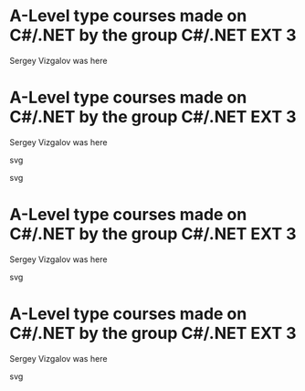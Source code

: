 # A-Level type courses made on C#/.NET by the group C#/.NET EXT 3


Sergey Vizgalov was here
# A-Level type courses made on C#/.NET by the group C#/.NET EXT 3


Sergey Vizgalov was here

svg


svg

# A-Level type courses made on C#/.NET by the group C#/.NET EXT 3


Sergey Vizgalov was here

svg


# A-Level type courses made on C#/.NET by the group C#/.NET EXT 3


Sergey Vizgalov was here

svg



